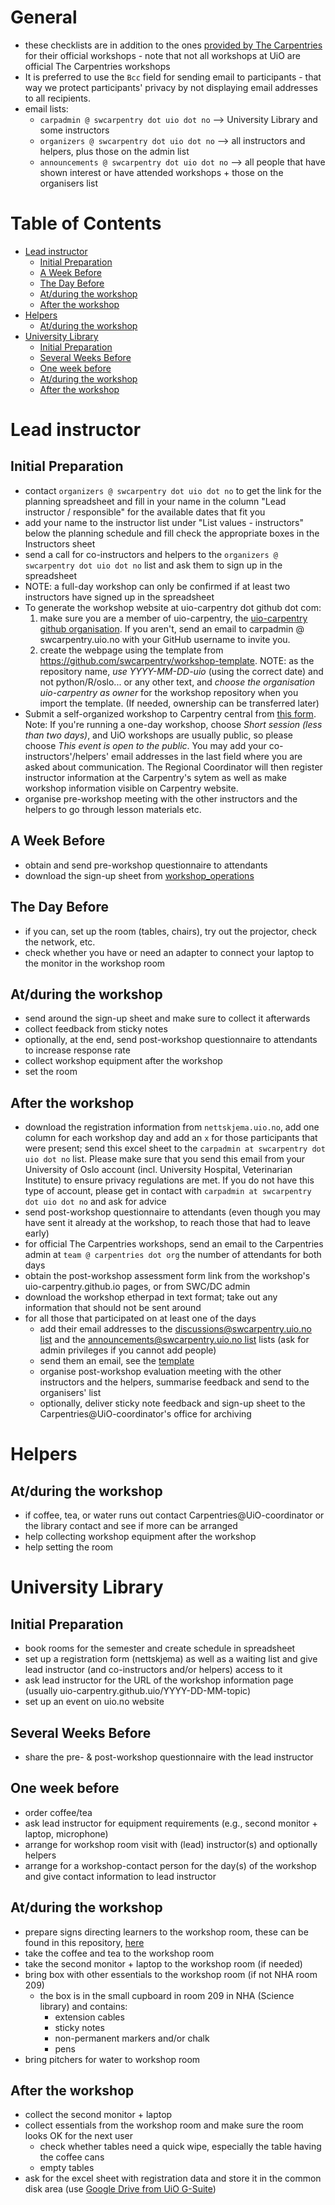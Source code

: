 # General

* these checklists are in addition to the ones [provided by The Carpentries](https://docs.carpentries.org/topic_folders/hosts_instructors/index.html) for their official workshops - note that not all workshops at UiO are official The Carpentries workshops
* It is preferred to use the `Bcc` field for sending email to participants - that way we protect participants' privacy by not displaying  email addresses to all recipients.
* email lists:
  * ``carpadmin @ swcarpentry dot uio dot no`` --> University Library and some instructors
  * ``organizers @ swcarpentry dot uio dot no`` --> all instructors and helpers, plus those on the admin list
  * ``announcements @ swcarpentry dot uio dot no`` --> all people that have shown interest or have attended workshops + those on the organisers list

Table of Contents
=================

  * [Lead instructor](#lead-instructor)
    * [Initial Preparation](#initial-preparation)
    * [A Week Before](#a-week-before)
    * [The Day Before](#the-day-before)
    * [At/during the workshop](#atduring-the-workshop)
    * [After the workshop](#after-the-workshop)
  * [Helpers](#helpers)
    * [At/during the workshop](#atduring-the-workshop-1)
  * [University Library](#university-library)
    * [Initial Preparation](#initial-preparation-1)
    * [Several Weeks Before](#several-weeks-before)
    * [One week before](#one-week-before)
    * [At/during the workshop](#atduring-the-workshop-2)
    * [After the workshop](#after-the-workshop-1)


# Lead instructor

## Initial Preparation

* contact ``organizers @ swcarpentry dot uio dot no`` to get the link for the planning spreadsheet and fill in your name in the column "Lead instructor / responsible" for the available dates that fit you
* add your name to the instructor list under "List values - instructors" below the planning schedule and fill check the appropriate boxes in the Instructors sheet
* send a call for co-instructors and helpers to the ``organizers @ swcarpentry dot uio dot no`` list and ask them to sign up in the spreadsheet
* NOTE: a full-day workshop can only be confirmed if at least two instructors have signed up in the spreadsheet
* To generate the workshop website at uio-carpentry dot github dot com:
  1) make sure you are a member of uio-carpentry, the [uio-carpentry github organisation](https://github.com/orgs/uio-carpentry/people). If you aren't, send an email to carpadmin @ swcarpentry.uio.no with your GitHub username to invite you.
  2) create the webpage using the template from https://github.com/swcarpentry/workshop-template. NOTE: as the repository name, *use YYYY-MM-DD-uio* (using the correct date) and not python/R/oslo... or any other text, and *choose the organisation uio-carpentry as owner* for the workshop repository when you import the template. (If needed, ownership can be transferred later)
* Submit a self-organized workshop to Carpentry central from [this form](https://amy.carpentries.org/forms/self-organised/).     Note: If you're running a one-day workshop, choose *Short session (less than two days)*, and UiO workshops are usually public, so please choose *This event is open to the public*. You may add your co-instructors'/helpers' email addresses in the last field where you are asked about communication.
  The Regional Coordinator will then register instructor information at the Carpentry's sytem as well as make workshop information visible on Carpentry website. 
* organise pre-workshop meeting with the other instructors and the helpers to go through lesson materials etc.

## A Week Before

* obtain and send pre-workshop questionnaire to attendants
* download the sign-up sheet from [workshop_operations]() <!-- create sheet, upload to folder, insert link when done -->

## The Day Before

* if you can, set up the room (tables, chairs), try out the projector, check the network, etc.
* check whether you have or need an adapter to connect your laptop to the monitor in the workshop room

## At/during the workshop

* send around the sign-up sheet and make sure to collect it afterwards
* collect feedback from sticky notes
* optionally, at the end, send post-workshop questionnaire to attendants to increase response rate
* collect workshop equipment after the workshop
* set the room

## After the workshop

* download the registration information from `nettskjema.uio.no`, add one column for each workshop day and add an `x` for those participants that were present; send this excel sheet to the ``carpadmin at swcarpentry dot uio dot no`` list. Please make sure that you send this email from your University of Oslo account (incl. University Hospital, Veterinarian Institute) to ensure privacy regulations are met. If you do not have this type of account, please get in contact with ``carpadmin at swcarpentry dot uio dot no`` and ask for advice
* send post-workshop questionnaire to attendants (even though you may have sent it already at the workshop, to reach those that had to leave early)
* for official The Carpentries workshops, send an email to the Carpentries admin at ``team @ carpentries dot org`` the number of attendants for both days
* obtain the post-workshop assessment form link from the workshop's uio-carpentry.github.io pages, or from SWC/DC admin
* download the workshop etherpad in text format; take out any information that should not be sent around
* for all those that participated on at least one of the days
  * add their email addresses to the [discussions@swcarpentry.uio.no list](https://sympa.uio.no/swcarpentry.uio.no/review/discussions) and the [announcements@swcarpentry.uio.no list](https://sympa.uio.no/swcarpentry.uio.no/review/announcements) lists (ask for admin privileges if you cannot add people)
  * send them an email, see the [template](post_workshop_email_template.md)
  * organise post-workshop evaluation meeting with the other instructors and the helpers, summarise feedback and send to the organisers' list
  * optionally, deliver sticky note feedback and sign-up sheet to the Carpentries@UiO-coordinator's office for archiving

# Helpers

## At/during the workshop

* if coffee, tea, or water runs out contact Carpentries@UiO-coordinator or the library contact and see if more can be arranged
* help collecting workshop equipment after the workshop
* help setting the room

# University Library

## Initial Preparation

* book rooms for the semester and create schedule in spreadsheet
* set up a registration form (nettskjema) as well as a waiting list and give lead instructor (and co-instructors and/or helpers) access to it
* ask lead instructor for the URL of the workshop information page (usually uio-carpentry.github.uio/YYYY-DD-MM-topic)
* set up an event on uio.no website

## Several Weeks Before

* share the pre- & post-workshop questionnaire with the lead instructor

## One week before

* order coffee/tea
* ask lead instructor for equipment requirements (e.g., second monitor + laptop, microphone)
* arrange for workshop room visit with (lead) instructor(s) and optionally helpers
* arrange for a workshop-contact person for the day(s) of the workshop and give contact information to lead instructor

## At/during the workshop

* prepare signs directing learners to the workshop room, these can be found in this repository, [here]()
* take the coffee and tea to the workshop room
* take the second monitor + laptop to the workshop room (if needed)
* bring box with other essentials to the workshop room (if not NHA room 209)
   * the box is in the small cupboard in room 209 in NHA (Science library) and contains:
     * extension cables
     * sticky notes
     * non-permanent markers and/or chalk
     * pens
* bring pitchers for water to workshop room
   
## After the workshop

* collect the second monitor + laptop
* collect essentials from the workshop room and make sure the room looks OK for the next user
   * check whether tables need a quick wipe, especially the table having the coffee cans
   * empty tables
* ask for the excel sheet with registration data and store it in the common disk area (use [Google Drive from UiO G-Suite](https://www.uio.no/tjenester/it/lagring-samarbeid/gsuite/))
